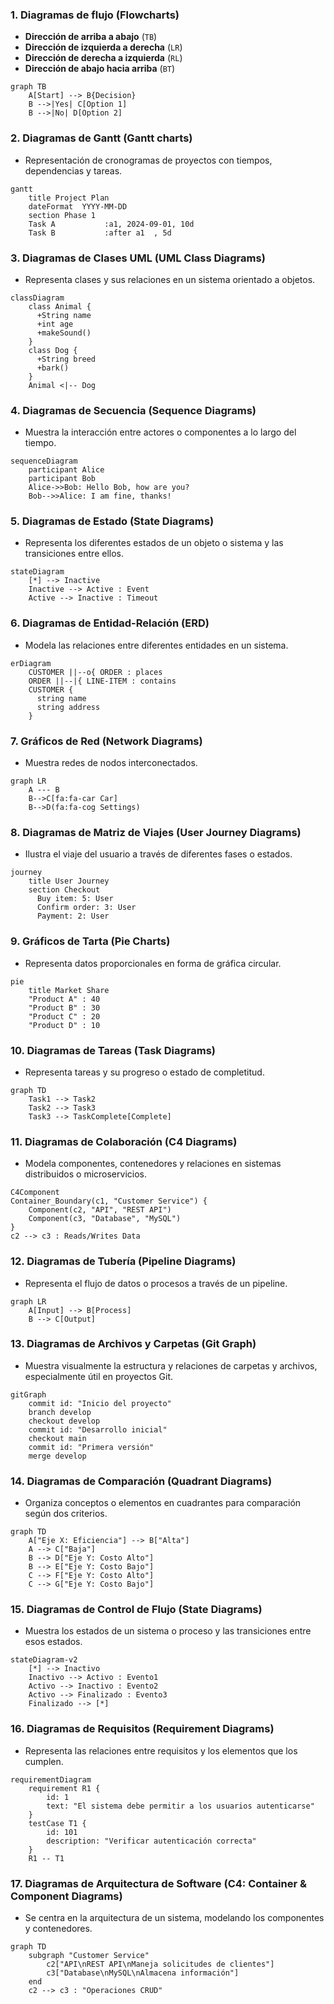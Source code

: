 


### 1. **Diagramas de flujo (Flowcharts)**
- **Dirección de arriba a abajo** (`TB`)
- **Dirección de izquierda a derecha** (`LR`)
- **Dirección de derecha a izquierda** (`RL`)
- **Dirección de abajo hacia arriba** (`BT`)

```mermaid
graph TB
    A[Start] --> B{Decision}
    B -->|Yes| C[Option 1]
    B -->|No| D[Option 2]
```

### 2. **Diagramas de Gantt (Gantt charts)**
- Representación de cronogramas de proyectos con tiempos, dependencias y tareas.

```mermaid
gantt
    title Project Plan
    dateFormat  YYYY-MM-DD
    section Phase 1
    Task A           :a1, 2024-09-01, 10d
    Task B           :after a1  , 5d
```

### 3. **Diagramas de Clases UML (UML Class Diagrams)**
- Representa clases y sus relaciones en un sistema orientado a objetos.

```mermaid
classDiagram
    class Animal {
      +String name
      +int age
      +makeSound()
    }
    class Dog {
      +String breed
      +bark()
    }
    Animal <|-- Dog
```

### 4. **Diagramas de Secuencia (Sequence Diagrams)**
- Muestra la interacción entre actores o componentes a lo largo del tiempo.

```mermaid
sequenceDiagram
    participant Alice
    participant Bob
    Alice->>Bob: Hello Bob, how are you?
    Bob-->>Alice: I am fine, thanks!
```

### 5. **Diagramas de Estado (State Diagrams)**
- Representa los diferentes estados de un objeto o sistema y las transiciones entre ellos.

```mermaid
stateDiagram
    [*] --> Inactive
    Inactive --> Active : Event
    Active --> Inactive : Timeout
```

### 6. **Diagramas de Entidad-Relación (ERD)**
- Modela las relaciones entre diferentes entidades en un sistema.

```mermaid
erDiagram
    CUSTOMER ||--o{ ORDER : places
    ORDER ||--|{ LINE-ITEM : contains
    CUSTOMER {
      string name
      string address
    }
```

### 7. **Gráficos de Red (Network Diagrams)**
- Muestra redes de nodos interconectados.

```mermaid
graph LR
    A --- B
    B-->C[fa:fa-car Car]
    B-->D(fa:fa-cog Settings)
```

### 8. **Diagramas de Matriz de Viajes (User Journey Diagrams)**
- Ilustra el viaje del usuario a través de diferentes fases o estados.

```mermaid
journey
    title User Journey
    section Checkout
      Buy item: 5: User
      Confirm order: 3: User
      Payment: 2: User
```

### 9. **Gráficos de Tarta (Pie Charts)**
- Representa datos proporcionales en forma de gráfica circular.

```mermaid
pie
    title Market Share
    "Product A" : 40
    "Product B" : 30
    "Product C" : 20
    "Product D" : 10
```

### 10. **Diagramas de Tareas (Task Diagrams)**
- Representa tareas y su progreso o estado de completitud.

```mermaid
graph TD
    Task1 --> Task2
    Task2 --> Task3
    Task3 --> TaskComplete[Complete]
```

### 11. **Diagramas de Colaboración (C4 Diagrams)**
- Modela componentes, contenedores y relaciones en sistemas distribuidos o microservicios.

```mermaid
C4Component
Container_Boundary(c1, "Customer Service") {
    Component(c2, "API", "REST API")
    Component(c3, "Database", "MySQL")
}
c2 --> c3 : Reads/Writes Data
```

### 12. **Diagramas de Tubería (Pipeline Diagrams)**
- Representa el flujo de datos o procesos a través de un pipeline.

```mermaid
graph LR
    A[Input] --> B[Process]
    B --> C[Output]
```

### 13. **Diagramas de Archivos y Carpetas (Git Graph)**
- Muestra visualmente la estructura y relaciones de carpetas y archivos, especialmente útil en proyectos Git.

```mermaid
gitGraph
    commit id: "Inicio del proyecto"
    branch develop
    checkout develop
    commit id: "Desarrollo inicial"
    checkout main
    commit id: "Primera versión"
    merge develop
```

### 14. **Diagramas de Comparación (Quadrant Diagrams)**
- Organiza conceptos o elementos en cuadrantes para comparación según dos criterios.

```mermaid
graph TD
    A["Eje X: Eficiencia"] --> B["Alta"]
    A --> C["Baja"]
    B --> D["Eje Y: Costo Alto"]
    B --> E["Eje Y: Costo Bajo"]
    C --> F["Eje Y: Costo Alto"]
    C --> G["Eje Y: Costo Bajo"]
```

### 15. **Diagramas de Control de Flujo (State Diagrams)**
- Muestra los estados de un sistema o proceso y las transiciones entre esos estados.

```mermaid
stateDiagram-v2
    [*] --> Inactivo
    Inactivo --> Activo : Evento1
    Activo --> Inactivo : Evento2
    Activo --> Finalizado : Evento3
    Finalizado --> [*]
```

### 16. **Diagramas de Requisitos (Requirement Diagrams)**
- Representa las relaciones entre requisitos y los elementos que los cumplen.

```mermaid
requirementDiagram
    requirement R1 {
        id: 1
        text: "El sistema debe permitir a los usuarios autenticarse"
    }
    testCase T1 {
        id: 101
        description: "Verificar autenticación correcta"
    }
    R1 -- T1
```

### 17. **Diagramas de Arquitectura de Software (C4: Container & Component Diagrams)**
- Se centra en la arquitectura de un sistema, modelando los componentes y contenedores.

```mermaid
graph TD
    subgraph "Customer Service"
        c2["API\nREST API\nManeja solicitudes de clientes"]
        c3["Database\nMySQL\nAlmacena información"]
    end
    c2 --> c3 : "Operaciones CRUD"
```
